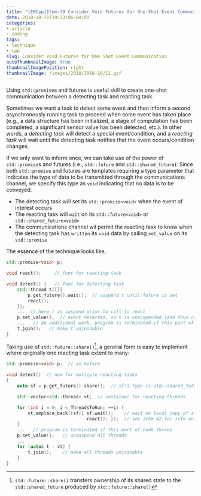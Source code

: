 ```yaml
---
title: "[EMCpp]Item-39 Consider Void Futures for One-Shot Event Communication"
date: 2018-10-11T19:23:06-04:00
categories:
- article
- coding
tags:
- technique
- cpp
slug: Consider Void Futures for One Shot Event Communication
autoThumbnailImage: true
thumbnailImagePosition: right
thumbnailImage: /images/2018/2018-10/11.gif
---
```


Using `std::promise`s and futures is useful skill to create one-shot communication between a detecting task and reacting task.
<!--more-->

Sometimes we want a task to detect some event and then inform a second asynchronously running task to proceed when some event has taken place (e.g., a data structure has been initialized, a stage of computation has been completed, a significant sensor value has been detected, etc.). In other words, a _detecting task_ will detect a special event/condition, and a _reacting task_ will wait until the detecting task notifies that the event occurs/condition changes.

If we only want to inform once, we can take use of the power of `std::promise`s and futures (i.e., `std::future` and `std::shared_future`). Since both `std::promise` and futures are templates requiring a type parameter that indicates the type of data to be transmitted through the communications channel, we specify this type as `void` indicating that no data is to be conveyed:

* The detecting task will set its `std::promise<void>` when the event of interest occurs
* The reacting task will `wait` on its `std::future<void>` or `std::shared_future<void>`
* The communications channel wil permit the reacting task to know when the detecting task has `written` its `void` data by calling `set_value` on its `std::promise`

The essence of the technique looks like,

```cpp
std::promise<void> p;

void react();     // func for reacting task

void detect() {   // func for detecting task
    std::thread t([]{
        p.get_future().wait();  // suspend t until future is set
        react();
    });
    ...  // here t is suspend prior to call to react
    p.set_value();  // event detected, so t is unsuspended (and thus call react)
    ...   // do additional work, program is terminated if this part of code throws
    t.join();   // make t unjoinable
}
```

Taking use of `std::future::share()`[^1], a general form is easy to implement where originally one reacting task extent to many: 

```cpp
std::promise<void> p;  // as before

void detect()  // now for multiple reacting tasks
{
    auto sf = p.get_future().share();  // sf's type is std::shared_future<void>

    std::vector<std::thread> vt;  // container for reacting threads

    for (int i = 0; i < ThreadsToRun; ++i) {
        vt.emplace_back([sf]{ sf.wait();    // wait on local copy of sf
                              react(); });  // see item 42 for info on emplace_back
    }
    ...   // program is terminated if this part of code throws
    p.set_value();   // unsuspend all threads
    ...
    for (auto& t : vt) {  
        t.join();    // make all threads unjoinable
    }
}
```

[^1]: `std::future::share()` transfers ownership of its shared state to the `std::shared_future` produced by `std::future::share()`
